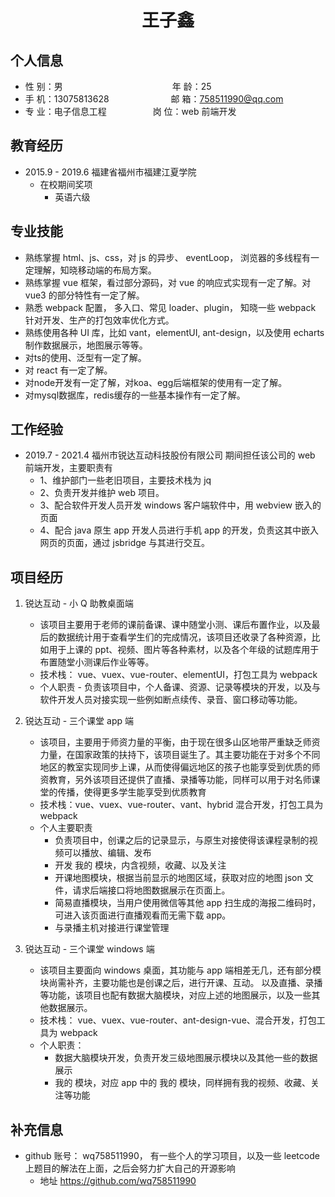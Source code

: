  <center>
     <h1>王子鑫</h1>
 </center>

## 个人信息

- 性 别：男&emsp;&emsp;&emsp;&emsp;&emsp;&emsp;&emsp;&emsp;&emsp;&emsp;&emsp;&emsp;&ensp;年 龄：25
- 手 机：13075813628 &emsp;&emsp;&emsp;&emsp;&emsp;&emsp;&ensp; 邮 箱：758511990@qq.com
- 专 业：电子信息工程&emsp;&emsp;&emsp;&emsp;&emsp;         岗 位：web 前端开发

## 教育经历

- 2015.9 - 2019.6 福建省福州市福建江夏学院
  - 在校期间奖项
    - 英语六级

## 专业技能

- 熟练掌握 html、js、css，对 js 的异步、 eventLoop， 浏览器的多线程有一定理解，知晓移动端的布局方案。
- 熟练掌握 vue 框架，看过部分源码，对 vue 的响应式实现有一定了解。对 vue3 的部分特性有一定了解。
- 熟悉 webpack 配置， 多入口、常见 loader、plugin， 知晓一些 webpack 针对开发、生产的打包效率优化方式。
- 熟练使用各种 UI 库，比如 vant，elementUI, ant-design，以及使用 echarts 制作数据展示，地图展示等等。
- 对ts的使用、泛型有一定了解。
- 对 react 有一定了解。
- 对node开发有一定了解，对koa、egg后端框架的使用有一定了解。
- 对mysql数据库，redis缓存的一些基本操作有一定了解。

## 工作经验

- 2019.7 - 2021.4 福州市锐达互动科技股份有限公司
  期间担任该公司的 web 前端开发，主要职责有
  - 1、维护部门一些老旧项目，主要技术栈为 jq
  - 2、负责开发并维护 web 项目。
  - 3、配合软件开发人员开发 windows 客户端软件中，用 webview 嵌入的页面
  - 4、配合 java 原生 app 开发人员进行手机 app 的开发，负责这其中嵌入网页的页面，通过 jsbridge 与其进行交互。

## 项目经历

1. 锐达互动 - 小 Q 助教桌面端

   - 该项目主要用于老师的课前备课、课中随堂小测、课后布置作业，以及最后的数据统计用于查看学生们的完成情况，该项目还收录了各种资源，比如用于上课的 ppt、视频、图片等各种素材，以及各个年级的试题库用于布置随堂小测课后作业等等。
   - 技术栈： vue、vuex、vue-router、elementUI，打包工具为 webpack
   - 个人职责 - 负责该项目中，个人备课、资源、记录等模块的开发，以及与软件开发人员对接实现一些例如断点续传、录音、窗口移动等功能。

2. 锐达互动 - 三个课堂 app 端
   - 该项目，主要用于师资力量的平衡，由于现在很多山区地带严重缺乏师资力量，在国家政策的扶持下，该项目诞生了。其主要功能在于对多个不同地区的教室实现同步上课，从而使得偏远地区的孩子也能享受到优质的师资教育，另外该项目还提供了直播、录播等功能，同样可以用于对名师课堂的传播，使得更多学生能享受到优质教育
   - 技术栈：vue、vuex、vue-router、vant、hybrid 混合开发，打包工具为 webpack
   - 个人主要职责
     - 负责项目中，创课之后的记录显示，与原生对接使得该课程录制的视频可以播放、编辑、发布
     - 开发 我的 模块，内含视频，收藏、以及关注
     - 开课地图模块，根据当前显示的地图区域，获取对应的地图 json 文件，请求后端接口将地图数据展示在页面上。
     - 简易直播模块，当用户使用微信等其他 app 扫生成的海报二维码时，可进入该页面进行直播观看而无需下载 app。
     - 与录播主机对接进行课堂管理
3. 锐达互动 - 三个课堂 windows 端
   - 该项目主要面向 windows 桌面，其功能与 app 端相差无几，还有部分模块尚需补齐，主要功能也是创课之后，进行开课、互动。 以及直播、录播等功能，该项目也配有数据大脑模块，对应上述的地图展示，以及一些其他数据展示。
   - 技术栈： vue、vuex、vue-router、ant-design-vue、混合开发，打包工具为 webpack
   - 个人职责：
     - 数据大脑模块开发，负责开发三级地图展示模块以及其他一些的数据展示
     - 我的 模块，对应 app 中的 我的 模块，同样拥有我的视频、收藏、关注等功能

## 补充信息

- github 账号： wq758511990， 有一些个人的学习项目，以及一些 leetcode 上题目的解法在上面，之后会努力扩大自己的开源影响
  - 地址   https://github.com/wq758511990
